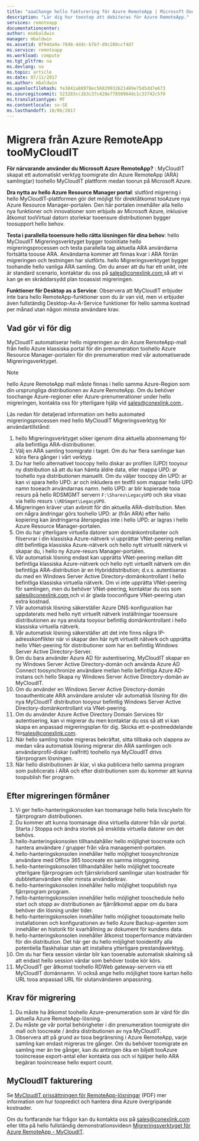 ```yaml
---
title: "aaaChange hello fakturering för Azure RemoteApp | Microsoft Docs"
description: "Lär dig hur toostop att debiteras för Azure RemoteApp."
services: remoteapp
documentationcenter: 
author: msmbaldwin
manager: mbaldwin
ms.assetid: 8f94da9a-7848-4ddc-b7b7-d9c280ccf4d7
ms.service: remoteapp
ms.workload: compute
ms.tgt_pltfrm: na
ms.devlang: na
ms.topic: article
ms.date: 07/11/2017
ms.author: mbaldwin
ms.openlocfilehash: fe3841a88978ec56829932621489e75d5dd7e673
ms.sourcegitcommit: 523283cc1b3c37c428e77850964dc1c33742c5f0
ms.translationtype: MT
ms.contentlocale: sv-SE
ms.lasthandoff: 10/06/2017
---
```

# <a name="migrate-from-azure-remoteapp-toomycloudit"></a>Migrera från Azure RemoteApp tooMyCloudIT 

**För närvarande använder du Microsoft Azure RemoteApp?** : MyCloudIT skapat ett automatiskt verktyg toomigrate din Azure RemoteApp (ARA) samling(ar) toohello MyCloudIT plattform medan toorun på Microsoft Azure.

**Dra nytta av hello Azure Resource Manager portal**: slutförd migrering i hello MyCloudIT-plattformen gör det möjligt för direktåtkomst tooAzure nya Azure Resource Manager-portalen. Den här portalen innehåller alla hello nya funktioner och innovationer som erbjuds av Microsoft Azure, inklusive åtkomst tooVirtual datorn storlekar tooensure distributionen bygger toosupport hello behov.

**Testa i parallella tooensure hello rätta lösningen för dina behov**: hello MyCloudIT Migreringsverktyget bygger tooinitiate hello migreringsprocessen och testa parallella tag aktuella ARA användarna fortsätta toouse ARA.  Användarna kommer att finnas kvar i ARA förrän migreringen och testningen har slutförts.  hello Migreringsverktyget bygger toohandle hello vanliga ARA samling.  Om du anser att du har ett unikt, inte är standard scenario, kontaktar du oss på [ sales@conexlink.com ](mailto:sales@conexlink.com) så att vi kan ge en skräddarsydd plan tooassist migreringen.

**Funktioner för Desktop as a Service**: Observera att MyCloudIT erbjuder inte bara hello RemoteApp-funktioner som du är van vid, men vi erbjuder även fullständig Desktop-As-A-Service funktioner för hello samma kostnad per månad utan någon minsta användare krav.

## <a name="what-we-will-do-for-you"></a>Vad gör vi för dig

MyCloudIT automatiserar hello migreringen av din Azure RemoteApp-mall från hello Azure klassiska portal för din prenumeration toohello Azure Resource Manager-portalen för din prenumeration med vår automatiserade Migreringsverktyget.  

> [!NOTE]
> hello Azure RemoteApp mall måste finnas i hello samma Azure-Region som din ursprungliga distributionen av Azure RemoteApp.  Om du behöver toochange Azure-regioner eller Azure-prenumerationer under hello migreringen, kontakta oss för ytterligare hjälp vid [ sales@conexlink.com ](mailto:sales@conexlink.com).

Läs nedan för detaljerad information om hello automated migreringsprocessen med hello MyCloudIT Migreringsverktyg för användartillstånd:

1. hello Migreringsverktyget söker igenom dina aktuella abonnemang för alla befintliga ARA-distributioner.  
2. Välj en ARA samling toomigrate i taget.  Om du har flera samlingar kan köra flera gånger i vårt verktyg.
3. Du har hello alternativet toocopy hello diskar av profilen (UPD) tooyour ny distribution så att du kan hämta äldre data, eller mappa UPD: ar toohello nya distributionen manuellt. Om du väljer toocopy din UPD: ar kan vi spara hello UPD: ar och inkludera en textfil som mappar hello UPD namn tooeach användarnas namn.  hello UPD: ar blir kopierade tooa resurs på hello RDSMGMT servern `F:\Shares\LegacyUPD` och ska visas via hello resurs `\\RDSmgmt\LegacyUPD`. 
4. Migreringen kräver utan avbrott för din aktuella ARA-distribution.  Men om några ändringar görs toohello UPD: ar (från ARA) efter hello kopiering kan ändringarna återspeglas inte i hello UPD: ar lagras i hello Azure Resource Manager-portalen. 
5. Om du har ytterligare virtuella datorer som domänkontrollanter och filservrar i din klassiska Azure-nätverk vi upprättar VNet-peering mellan ditt befintliga klassiska Azure-nätverk och hello nytt virtuellt nätverk vi skapar du, i hello ny Azure-resurs Manager-portalen.
6. Vår automatisk lösning endast kan upprätta VNet-peering mellan ditt befintliga klassiska Azure-nätverk och hello nytt virtuellt nätverk om din befintliga ARA-distribution är en Hybriddistribution; d.v.s. autentiseras du med en Windows Server Active Directory-domänkontrollant i hello befintliga klassiska virtuella nätverk. Om vi inte upprätta VNet-peering för samlingen, men du behöver VNet-peering, kontaktar du oss som [ sales@conexlink.com ](mailto:sales@conexlink.com) och vi är glada tooconfigure VNet-peering utan extra kostnad.
7. Vår automatisk lösning säkerställer Azure DNS-konfiguration har uppdaterats med hello nytt virtuellt nätverk inställningar tooensure distributionen av nya ansluta tooyour befintlig domänkontrollant i hello klassiska virtuella nätverk.
8. Vår automatisk lösning säkerställer att det inte finns några IP-adresskonflikter när vi skapar den här nytt virtuellt nätverk och upprätta hello VNet-peering för distributioner som har en befintlig Windows Server Active Directory-Server.
9. Om du bara använder Azure AD för autentisering, MyCloudIT skapar en ny Windows Server Active Directory-domän och använda Azure AD Connect toosynchronize användare mellan hello befintliga Azure AD-instans och hello Skapa ny Windows Server Active Directory-domän av MyCloudIT.
10. Om du använder en Windows Server Active Directory-domän tooauthenticate ARA användare ansluter vår automatisk lösning för din nya MyCloudIT distribution tooyour befintlig Windows Server Active Directory-domänkontrollant via VNet-peering.
11. Om du använder Azure Active Directory Domain Services för autentisering, kan vi migrerar du men kontaktar du oss så att vi kan skapa en anpassad migreringsplan för dig.  Skicka ett e-postmeddelande för[sales@conexlink.com](mailto:sales@conexlink.com). 
12. När hello samling toobe migreras bekräftat, sitta tillbaka och slappna av medan våra automatisk lösning migrerar din ARA samlingen och användarprofil-diskar (valfritt) toohello nya MyCloudIT drivs fjärrprogram lösningen.
13. När hello distributionen är klar, vi ska publicera hello samma program som publicerats i ARA och efter distributionen som du kommer att kunna toopublish fler program.

## <a name="post-migration-benefits"></a>Efter migreringen förmåner

1. Vi ger hello-hanteringskonsolen kan toomanage hello hela livscykeln för fjärrprogram distributionen.
2. Du kommer att kunna toomanage dina virtuella datorer från vår portal.  Starta / Stoppa och ändra storlek på enskilda virtuella datorer om det behövs.
3. hello-hanteringskonsolen tillhandahåller hello möjlighet toocreate och hantera användare / grupper från våra management-portalen.
4. hello-hanteringskonsolen innehåller hello möjlighet toosynchronize användare med Office 365 toocreate en samma inloggning.
5. hello-hanteringskonsolen tillhandahåller hello möjlighet toocreate ytterligare fjärrprogram och fjärrskrivbord samlingar utan kostnader för dubblettanvändare eller minsta användarkrav. 
6. hello-hanteringskonsolen innehåller hello möjlighet toopublish nya fjärrprogram program.
7. hello-hanteringskonsolen innehåller hello möjlighet tooschedule hello start och stopp av distributionen av fjärråtkomst appar om du bara behöver din lösning under tider.
8. hello-hanteringskonsolen innehåller hello möjlighet tooautomate hello installationen och konfigurationen av hello Azure Backup-agenten som innehåller en historik för kvarhållning av dokument för kundens data.
9. hello-hanteringskonsolen innehåller åtkomst tooperformance mätvärden för din distribution.  Det här ger du hello möjlighet tooidentify alla potentiella flaskhalsar utan att installera ytterligare prestandaverktyg.
10. Om du har flera session värdar blir kan tooenable automatisk skalning så att endast hello session värdar som behöver toobe kör körs.
11. MyCloudIT ger åtkomst toohello RDWeb gateway-servern via ett MyCloudIT domännamn.  Vi också ange hello möjlighet toore kartan hello URL tooa anpassad URL för slutanvändaren anpassning.

## <a name="prerequisites-for-migration"></a>Krav för migrering

1. Du måste ha åtkomst toohello Azure-prenumeration som är värd för din aktuella Azure RemoteApp-lösning.
2. Du måste ge vår portal behörigheter i din prenumeration toomigrate din mall och toocreate / ändra distributionen av nya MyCloudIT.
3. Observera att på grund av tooa begränsning i Azure RemoteApp, varje samling kan endast migreras tre gånger.  Om du behöver toomigrate en samling mer än tre gånger, kan du antingen öka en biljett tooAzure tooincrease export-antal eller kontakta oss och vi hjälper hello ARA begäran tooincrease hello export count.

## <a name="mycloudit-billing"></a>MyCloudIT fakturering

Se [MyCloudIT prissättningen för RemoteApp-lösningar](https://mcitdocuments.blob.core.windows.net/terms/MyCloudIT_Pricing_Overview.pdf) (PDF) mer information om hur toopredict och hantera dina Azure övergripande kostnader.

Om du fortfarande har frågor kan du kontakta oss på [ sales@conexlink.com ](mailto:sales@conexlink.com) eller titta på hello fullständig demonstrationsvideon [Migreringsverktyget för Azure RemoteApp - MyCloudIT](https://www.youtube.com/watch?v=YQ_1F-JeeLM&t=482s). 

